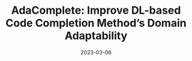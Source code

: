 ---
title:          "AdaComplete: Improve DL-based Code Completion Method’s Domain Adaptability"
date:           2023-03-06
selected:       false
pub:            "Automated Software Engineering (ASEJ'23)"
# pub_pre:        "Submitted to "
# pub_post:       'Under review.'
pub_last:       ' <span class="badge badge-pill badge-publication badge-success">CCF-B</span>'
pub_date:       "2023"

# abstract: >-
#  Photo by Pineapple Supply Co. on Unsplash. Please put a tldr (too-long-didnt-read, 1~2 sentences) of your publication here. It is not recommended to put the actual abstract here because it is usually too long to fit in. $\LaTeX$ is supported. $a=b+c$.
authors:
  - Zejun Wang
  - Fang Liu
  - Yiyang Hao
  - Zhi Jin#
links:
  Paper: https://link.springer.com/article/10.1007/s10515-023-00376-y
---
